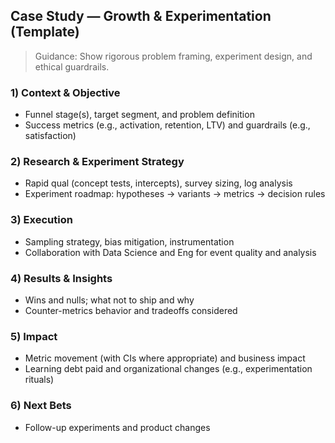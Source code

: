 ## Case Study — Growth & Experimentation (Template)

> Guidance: Show rigorous problem framing, experiment design, and ethical guardrails.

### 1) Context & Objective
- Funnel stage(s), target segment, and problem definition
- Success metrics (e.g., activation, retention, LTV) and guardrails (e.g., satisfaction)

### 2) Research & Experiment Strategy
- Rapid qual (concept tests, intercepts), survey sizing, log analysis
- Experiment roadmap: hypotheses → variants → metrics → decision rules

### 3) Execution
- Sampling strategy, bias mitigation, instrumentation
- Collaboration with Data Science and Eng for event quality and analysis

### 4) Results & Insights
- Wins and nulls; what not to ship and why
- Counter-metrics behavior and tradeoffs considered

### 5) Impact
- Metric movement (with CIs where appropriate) and business impact
- Learning debt paid and organizational changes (e.g., experimentation rituals)

### 6) Next Bets
- Follow-up experiments and product changes


